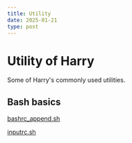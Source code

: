 ```yaml
---
title: Utility
date: 2025-01-21
type: post
---
```


# Utility of Harry

Some of Harry's commonly used utilities.

## Bash basics

[bashrc_append.sh](bashrc_append.sh)

[inputrc.sh](inputrc.sh)
